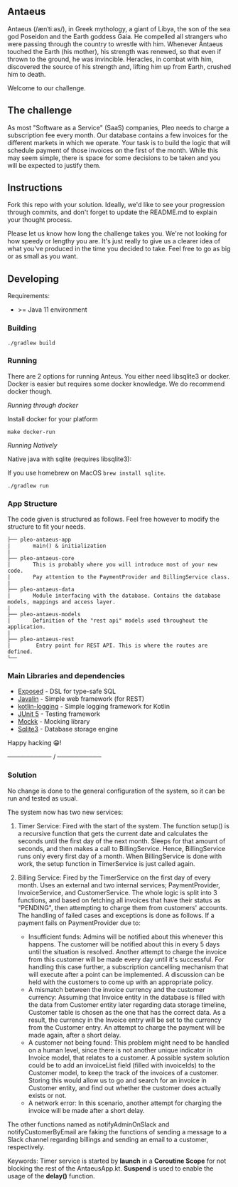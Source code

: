 ## Antaeus

Antaeus (/ænˈtiːəs/), in Greek mythology, a giant of Libya, the son of the sea god Poseidon and the Earth goddess Gaia. He compelled all strangers who were passing through the country to wrestle with him. Whenever Antaeus touched the Earth (his mother), his strength was renewed, so that even if thrown to the ground, he was invincible. Heracles, in combat with him, discovered the source of his strength and, lifting him up from Earth, crushed him to death.

Welcome to our challenge.

## The challenge

As most "Software as a Service" (SaaS) companies, Pleo needs to charge a subscription fee every month. Our database contains a few invoices for the different markets in which we operate. Your task is to build the logic that will schedule payment of those invoices on the first of the month. While this may seem simple, there is space for some decisions to be taken and you will be expected to justify them.

## Instructions

Fork this repo with your solution. Ideally, we'd like to see your progression through commits, and don't forget to update the README.md to explain your thought process.

Please let us know how long the challenge takes you. We're not looking for how speedy or lengthy you are. It's just really to give us a clearer idea of what you've produced in the time you decided to take. Feel free to go as big or as small as you want.

## Developing

Requirements:
- \>= Java 11 environment

### Building

```
./gradlew build
```

### Running

There are 2 options for running Anteus. You either need libsqlite3 or docker. Docker is easier but requires some docker knowledge. We do recommend docker though.


*Running through docker*

Install docker for your platform

```
make docker-run
```

*Running Natively*

Native java with sqlite (requires libsqlite3):

If you use homebrew on MacOS `brew install sqlite`.

```
./gradlew run
```


### App Structure
The code given is structured as follows. Feel free however to modify the structure to fit your needs.
```
├── pleo-antaeus-app
|       main() & initialization
|
├── pleo-antaeus-core
|       This is probably where you will introduce most of your new code.
|       Pay attention to the PaymentProvider and BillingService class.
|
├── pleo-antaeus-data
|       Module interfacing with the database. Contains the database models, mappings and access layer.
|
├── pleo-antaeus-models
|       Definition of the "rest api" models used throughout the application.
|
├── pleo-antaeus-rest
|        Entry point for REST API. This is where the routes are defined.
└──
```

### Main Libraries and dependencies
* [Exposed](https://github.com/JetBrains/Exposed) - DSL for type-safe SQL
* [Javalin](https://javalin.io/) - Simple web framework (for REST)
* [kotlin-logging](https://github.com/MicroUtils/kotlin-logging) - Simple logging framework for Kotlin
* [JUnit 5](https://junit.org/junit5/) - Testing framework
* [Mockk](https://mockk.io/) - Mocking library
* [Sqlite3](https://sqlite.org/index.html) - Database storage engine

Happy hacking 😁!


────────── / ──────────

### Solution

No change is done to the general configuration of the system, so it can be run and tested as usual.


The system now has two new services:

1. Timer Service: Fired with the start of the system. The function setup() is a recursive function that gets the current date and calculates the seconds until the first day of the next month. Sleeps for that amount of seconds, and then makes a call to BillingService. Hence, BillingService runs only every first day of a month. When BillingService is done with work, the setup function in TimerService is just called again.

2. Billing Service: Fired by the TimerService on the first day of every month. Uses an external and two internal services; PaymentProvider, InvoiceService, and CustomerService. The whole logic is split into 3 functions, and based on fetching all invoices that have their status as "PENDING", then attempting to charge them from customers' accounts. The handling of failed cases and exceptions is done as follows. If a payment fails on PaymentProvider due to: 
    * Insufficient funds: Admins will be notified about this whenever this happens. The customer will be notified about this in every 5 days until the situation is resolved. Another attempt to charge the invoice from this customer will be made every day until it's successful. For handling this case further, a subscription cancelling mechanism that will execute after a point can be implemented. A discussion can be held with the customers to come up with an appropriate policy.
    * A mismatch between the invoice currency and the customer currency: Assuming that Invoice entity in the database is filled with the data from Customer entity later regarding data storage timeline, Customer table is chosen as the one that has the correct data. As a result, the currency in the Invoice entry will be set to the currency from the Customer entry. An attempt to charge the payment will be made again, after a short delay.
    * A customer not being found: This problem might need to be handled on a human level, since there is not another unique indicator in Invoice model, that relates to a customer. A possible system solution could be to add an invoiceList field (filled with invoiceIds) to the Customer model, to keep the track of the invoices of a customer. Storing this would allow us to go and search for an invoice in Customer entity, and find out whether the customer does actually exists or not.  
    * A network error: In this scenario, another attempt for charging the invoice will be made after a short delay.

The other functions named as notifyAdminOnSlack and notifyCustomerByEmail are faking the functions of sending a message to a Slack channel regarding billings and sending an email to a customer, respectively.


Keywords:
Timer service is started by **launch** in a **Coroutine Scope** for not blocking the rest of the AntaeusApp.kt. **Suspend** is used to enable the usage of the **delay()** function.
